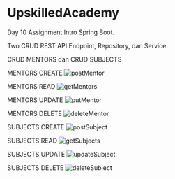 # UpskilledAcademy
Day 10 Assignment Intro Spring Boot.

Two CRUD REST API Endpoint, Repository, dan Service.


CRUD MENTORS dan CRUD SUBJECTS

MENTORS CREATE
![postMentor](https://user-images.githubusercontent.com/49251756/212925397-cd8b4a26-4de4-4bba-a10b-1a5fa0b766e1.PNG)

MENTORS READ
![getMentors](https://user-images.githubusercontent.com/49251756/212925494-0d52c59d-00bd-48af-a3e7-1ef79775c709.PNG)

MENTORS UPDATE
![putMentor](https://user-images.githubusercontent.com/49251756/212925912-378c8246-e891-4818-9257-f279c64cf023.PNG)

MENTORS DELETE
![deleteMentor](https://user-images.githubusercontent.com/49251756/212925992-b50da40b-1849-4c68-ac89-51ef7fc85c5b.PNG)


SUBJECTS CREATE
![postSubject](https://user-images.githubusercontent.com/49251756/212926148-a2a6029d-4090-44c6-aaa5-79c6bd9183d8.PNG)

SUBJECTS READ
![getSubjects](https://user-images.githubusercontent.com/49251756/212926202-771f9217-5f45-4393-987b-c08a1cba19c0.PNG)

SUBJECTS UPDATE
![updateSubject](https://user-images.githubusercontent.com/49251756/212926276-17d334ae-6a75-4ac1-9127-9cd71e57a022.PNG)

SUBJECTS DELETE
![deleteSubject](https://user-images.githubusercontent.com/49251756/212926352-8b62a306-3e1b-47f3-817f-37a7b1fae363.PNG)

